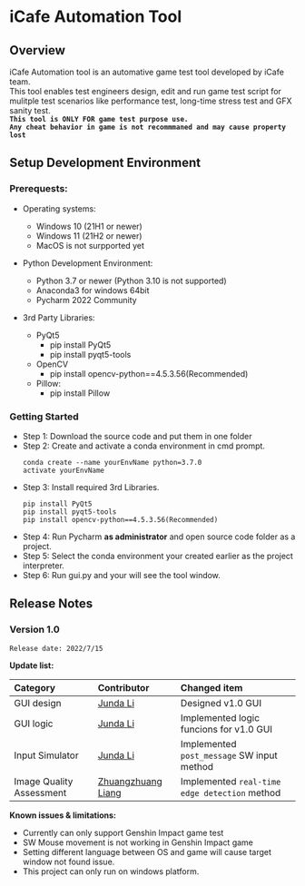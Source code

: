 # iCafe Automation Tool
## Overview
iCafe Automation tool is an automative game test tool developed by iCafe team.   
This tool enables test engineers design, edit and run game test script for mulitple test scenarios like performance test, long-time stress test and GFX sanity test.  
**`This tool is ONLY FOR game test purpose use.`**  
**`Any cheat behavior in game is not recommmaned and may cause property lost`**

## Setup Development Environment
### Prerequests:
* Operating systems:  

    * Windows 10 (21H1 or newer)  
    * Windows 11 (21H2 or newer) 
    * MacOS is not surpported yet

* Python Development Environment:  
    * Python 3.7 or newer (Python 3.10 is not supported)
    * Anaconda3 for windows 64bit
    * Pycharm 2022 Community

* 3rd Party Libraries:  
    * PyQt5  
        * pip install PyQt5  
        * pip install pyqt5-tools  
    * OpenCV  
        * pip install opencv-python==4.5.3.56(Recommended) 
    * Pillow:  
        * pip install Pillow     
### Getting Started
* Step 1: Download the source code and put them in one folder
* Step 2: Create and activate a conda environment in cmd prompt.
    ```shell
    conda create --name yourEnvName python=3.7.0
    activate yourEnvName 
    ```
* Step 3: Install required 3rd Libraries.
    ```shell
    pip install PyQt5  
    pip install pyqt5-tools
    pip install opencv-python==4.5.3.56(Recommended) 
    ```   
* Step 4: Run Pycharm **as administrator** and open source code folder as a project.
* Step 5: Select the conda environment your created earlier as the project interpreter.
* Step 6: Run gui.py and your will see the tool window.

## Release Notes
### Version 1.0
`Release date: 2022/7/15`

**Update list:**

| **Category** | **Contributor** | **Changed item** |
| :------- | :---------- | :----------- |
|GUI design|[Junda Li](https://github.com/JundaLi07 "Click to access his main page")| Designed v1.0 GUI|
|GUI logic|[Junda Li](https://github.com/JundaLi07 "Click to access his main page")| Implemented logic funcions for v1.0 GUI|
|Input Simulator|[Junda Li](https://github.com/JundaLi07 "Click to access his main page")|Implemented `post_message` SW input method|
|Image Quality Assessment|[Zhuangzhuang Liang](https://github.com/liangzhuangzhuang "Click to access his main page")|Implemented `real-time edge detection` method|  

**Known issues & limitations:**
* Currently can only support Genshin Impact game test
* SW Mouse movement is not working in Genshin Impact game
* Setting different language between OS and game will cause target window not found issue.
* This project can only run on windows platform.







